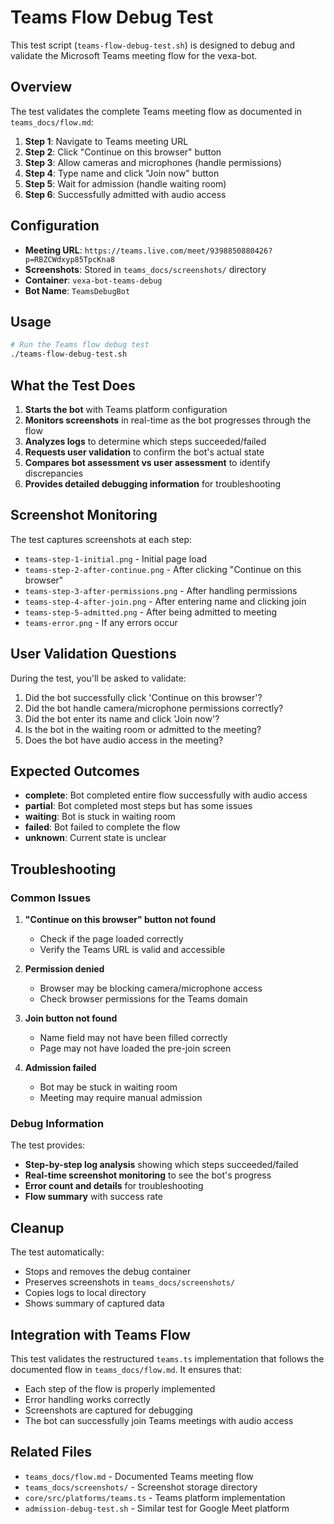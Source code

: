 # Teams Flow Debug Test

This test script (`teams-flow-debug-test.sh`) is designed to debug and validate the Microsoft Teams meeting flow for the vexa-bot.

## Overview

The test validates the complete Teams meeting flow as documented in `teams_docs/flow.md`:

1. **Step 1**: Navigate to Teams meeting URL
2. **Step 2**: Click "Continue on this browser" button  
3. **Step 3**: Allow cameras and microphones (handle permissions)
4. **Step 4**: Type name and click "Join now" button
5. **Step 5**: Wait for admission (handle waiting room)
6. **Step 6**: Successfully admitted with audio access

## Configuration

- **Meeting URL**: `https://teams.live.com/meet/9398850880426?p=RBZCWdxyp85TpcKna8`
- **Screenshots**: Stored in `teams_docs/screenshots/` directory
- **Container**: `vexa-bot-teams-debug`
- **Bot Name**: `TeamsDebugBot`

## Usage

```bash
# Run the Teams flow debug test
./teams-flow-debug-test.sh
```

## What the Test Does

1. **Starts the bot** with Teams platform configuration
2. **Monitors screenshots** in real-time as the bot progresses through the flow
3. **Analyzes logs** to determine which steps succeeded/failed
4. **Requests user validation** to confirm the bot's actual state
5. **Compares bot assessment vs user assessment** to identify discrepancies
6. **Provides detailed debugging information** for troubleshooting

## Screenshot Monitoring

The test captures screenshots at each step:
- `teams-step-1-initial.png` - Initial page load
- `teams-step-2-after-continue.png` - After clicking "Continue on this browser"
- `teams-step-3-after-permissions.png` - After handling permissions
- `teams-step-4-after-join.png` - After entering name and clicking join
- `teams-step-5-admitted.png` - After being admitted to meeting
- `teams-error.png` - If any errors occur

## User Validation Questions

During the test, you'll be asked to validate:

1. Did the bot successfully click 'Continue on this browser'?
2. Did the bot handle camera/microphone permissions correctly?
3. Did the bot enter its name and click 'Join now'?
4. Is the bot in the waiting room or admitted to the meeting?
5. Does the bot have audio access in the meeting?

## Expected Outcomes

- **complete**: Bot completed entire flow successfully with audio access
- **partial**: Bot completed most steps but has some issues
- **waiting**: Bot is stuck in waiting room
- **failed**: Bot failed to complete the flow
- **unknown**: Current state is unclear

## Troubleshooting

### Common Issues

1. **"Continue on this browser" button not found**
   - Check if the page loaded correctly
   - Verify the Teams URL is valid and accessible

2. **Permission denied**
   - Browser may be blocking camera/microphone access
   - Check browser permissions for the Teams domain

3. **Join button not found**
   - Name field may not have been filled correctly
   - Page may not have loaded the pre-join screen

4. **Admission failed**
   - Bot may be stuck in waiting room
   - Meeting may require manual admission

### Debug Information

The test provides:
- **Step-by-step log analysis** showing which steps succeeded/failed
- **Real-time screenshot monitoring** to see the bot's progress
- **Error count and details** for troubleshooting
- **Flow summary** with success rate

## Cleanup

The test automatically:
- Stops and removes the debug container
- Preserves screenshots in `teams_docs/screenshots/`
- Copies logs to local directory
- Shows summary of captured data

## Integration with Teams Flow

This test validates the restructured `teams.ts` implementation that follows the documented flow in `teams_docs/flow.md`. It ensures that:

- Each step of the flow is properly implemented
- Error handling works correctly
- Screenshots are captured for debugging
- The bot can successfully join Teams meetings with audio access

## Related Files

- `teams_docs/flow.md` - Documented Teams meeting flow
- `teams_docs/screenshots/` - Screenshot storage directory
- `core/src/platforms/teams.ts` - Teams platform implementation
- `admission-debug-test.sh` - Similar test for Google Meet platform





